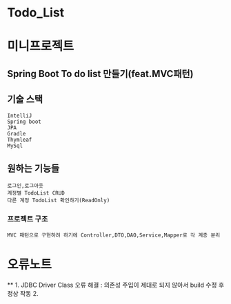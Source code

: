 # Todo_List

# 미니프로젝트

Spring Boot To do list 만들기(feat.MVC패턴)
------
## 기술 스택
```
IntelliJ
Spring boot
JPA
Gradle
Thymleaf
MySql
```
## 원하는 기능들
```
로그인,로그아웃
계정별 TodoList CRUD
다른 계정 TodoList 확인하기(ReadOnly)
```
### 프로젝트 구조
```
MVC 패턴으로 구현하려 하기에 Controller,DTO,DAO,Service,Mapper로 각 계층 분리
```







# 오류노트
** 1. JDBC Driver Class 오류
해결 : 의존성 주입이 제대로 되지 않아서 build 수정 후 정상 작동
2. 
